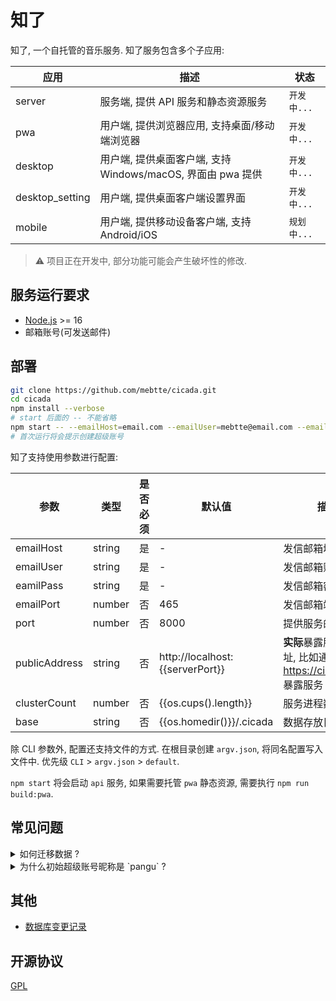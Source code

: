 # 知了

知了, 一个自托管的音乐服务. 知了服务包含多个子应用:

| 应用            | 描述                                                        | 状态        |
| --------------- | ----------------------------------------------------------- | ----------- |
| server          | 服务端, 提供 API 服务和静态资源服务                         | `开发中...` |
| pwa             | 用户端, 提供浏览器应用, 支持桌面/移动端浏览器               | `开发中...` |
| desktop         | 用户端, 提供桌面客户端, 支持 Windows/macOS, 界面由 pwa 提供 | `开发中...` |
| desktop_setting | 用户端, 提供桌面客户端设置界面                              | `开发中...` |
| mobile          | 用户端, 提供移动设备客户端, 支持 Android/iOS                | `规划中...` |

> ⚠️ 项目正在开发中, 部分功能可能会产生破坏性的修改.

## 服务运行要求

- [Node.js](https://nodejs.org) >= 16
- 邮箱账号(可发送邮件)

## 部署

```sh
git clone https://github.com/mebtte/cicada.git
cd cicada
npm install --verbose
# start 后面的 -- 不能省略
npm start -- --emailHost=email.com --emailUser=mebtte@email.com --emailPass=secret
# 首次运行将会提示创建超级账号
```

知了支持使用参数进行配置:

| 参数          | 类型   | 是否必须 | 默认值                          | 描述                                                         |
| ------------- | ------ | -------- | ------------------------------- | ------------------------------------------------------------ |
| emailHost     | string | 是       | -                               | 发信邮箱域名                                                 |
| emailUser     | string | 是       | -                               | 发信邮箱账号                                                 |
| eamilPass     | string | 是       | -                               | 发信邮箱密码                                                 |
| emailPort     | number | 否       | 465                             | 发信邮箱端口                                                 |
| port          | number | 否       | 8000                            | 提供服务的端口                                               |
| publicAddress | string | 否       | http://localhost:{{serverPort}} | **实际**暴露服务的地址, 比如通过 https://cicada.com 暴露服务 |
| clusterCount  | number | 否       | {{os.cups().length}}            | 服务进程数量                                                 |
| base          | string | 否       | {{os.homedir()}}/.cicada        | 数据存放目录                                                 |

除 CLI 参数外, 配置还支持文件的方式. 在根目录创建 `argv.json`, 将同名配置写入文件中. 优先级 `CLI` > `argv.json` > `default`.

`npm start` 将会启动 `api` 服务, 如果需要托管 `pwa` 静态资源, 需要执行 `npm run build:pwa`.

## 常见问题

<details>
  <summary>如何迁移数据 ?</summary>

知了所有数据都位于 `base` 目录下, 将 `base` 目录复制或者移动即可完成迁移.

</details>

<details>
  <summary>为什么初始超级账号昵称是 `pangu` ?</summary>

`pangu` === `盘古`.

</details>

## 其他

- [数据库变更记录](./db_changelog.md)

## 开源协议

[GPL](./license)
